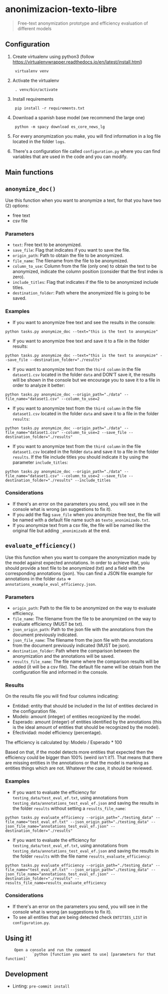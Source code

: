 # anonimizacion-texto-libre
> Free-text anonymization prototype and efficiency evaluation of different models

## Configuration

1. Create virtualenv using python3 (follow https://virtualenvwrapper.readthedocs.io/en/latest/install.html)

        virtualenv venv

2. Activate the virtualenv

        . venv/bin/activate

3. Install requirements

        pip install -r requirements.txt

4. Download a spanish base model (we recommend the large one)

        python -m spacy download es_core_news_lg

5. For every anonymization you make, you will find information in a log file located in the folder `logs`.

6. There's a configuration file called `configuration.py` where you can find variables that are used in the code and you can modify.
## Main functions

## `anonymize_doc()`
Use this function when you want to anonymize a text, for that you have two (2) options:
- free text
- csv file

### Parameters
- `text`: Free text to be anonymized.
- `save_file`: Flag that indicates if you want to save the file.
- `origin_path`: Path to obtain the file to be anonymized.
- `file_name`: The filename from the file to be anonymized.
- `column_to_use`: Column from the file (only one) to obtain the text to be anonymized, indicate the column position (consider that the first index is zero).
- `include_titles`: Flag that indicates if the file to be anonymized include titles.
- `destination_folder`: Path where the anonymized file is going to be saved.

### Examples

- If you want to anonymize free text and see the results in the console:

`python tasks.py anonymize_doc --text="this is the text to anonymize"`



- If you want to anonymize free text and save it to a file in the folder results:

`python tasks.py anonymize_doc --text="this is the text to anonymize" --save_file --destination_folder="./results"`


- If you want to anonymize text from the `third column` in the file `dataset1.csv` located in the folder `data` and DON'T save it, the results will be shown in the console but we encourage you to save it to a file in order to analyze it better:

`python tasks.py anonymize_doc --origin_path="./data" --file_name="dataset1.csv" --column_to_use=2`



- If you want to anonymize text from the `third column` in the file `dataset1.csv` located in the folder `data` and save it to a file in the folder `results`:

`python tasks.py anonymize_doc --origin_path="./data" --file_name="dataset1.csv" --column_to_use=2 --save_file --destination_folder="./results"`

- If you want to anonymize text from the `third column` in the file `dataset1.csv` located in the folder `data` and save it to a file in the folder `results`. If the file include titles you should indicate it by using the parameter `include_titles`:

`python tasks.py anonymize_doc --origin_path="./data" --file_name="dataset1.csv" --column_to_use=2 --save_file --destination_folder="./results" --include_titles`


### Considerations
- If there's an error on the parameters you send, you will see in the console what is wrong (an suggestions to fix it).
- If you add the flag `save_file` when you anonymize free text, the file will be named with a default file name such as `texto_anonimizado.txt`.
- If you anonymize text from a csv file, the file will be named like the original file but adding `_anonimizado` at the end.

## `evaluate_efficiency()`
Use this function when you want to compare the anonymization made by the model against expected annotations. In order to achieve that, yoiu should provide a text file to be anonymized (txt) and a field with the corresponding annotations (json). You can find a JSON file example for annotations in the folder `data` => `annotations_example_eval_efficiency.json`.

### Parameters
- `origin_path`: Path to the file to be anonymized on the way to evaluate efficiency.
- `file_name`: The filename from the file to be anonymized on the way to evaluate efficiency (MUST be txt).
- `json_origin_path`: Path to the json file with the annotations from the document previously indicated.
- `json_file_name`: The filename from the json file with the annotations from the document previously indicated (MUST be json).
- `destination_folder`: Path where the comparison between the anonymization and the annotations will be saved.
- `results_file_name`: The file name where the comparison results will be added (it will be a csv file). The default file name will be obtain from the configuration file and informed in the console.

### Results
On the results file you will find four columns indicating: 
- Entidad: entity that should be included in the list of entities declared in the configuration file.
- Modelo: amount (integer) of entities recognized by the model.
- Esperado: amount (integer) of entities identified by the annotations (this is the ideal amount of entities that should be recognized by the model).
- Efectividad: model efficiency (percentage).

The efficiency is calculated by:
Modelo / Esperado * 100

Based on that, if the model detects more entities that expected then the efficiency could be bigger than 100% (weird isn't it?). That means that there are missing entities in the annotations or that the model is marking as entities things which are not. Whatever the case, it should be reviewed.
### Examples

- If you want to evaluate the efficiency for `testing_data/test_eval_ef.txt`, using annotations from `testing_data/annotations_test_eval_ef.json` and saving the results in the folder `results` without setting a `results_file_name`:

`python tasks.py evaluate_efficiency --origin_path="./testing_data" --file_name="test_eval_ef.txt" --json_origin_path="./testing_data" --json_file_name="annotations_test_eval_ef.json" --destination_folder="./results"`

- If you want to evaluate the efficiency for `testing_data/test_eval_ef.txt`, using annotations from `testing_data/annotations_test_eval_ef.json` and saving the results in the folder `results` with the file name `results_evaluate_efficiency`:

`python tasks.py evaluate_efficiency --origin_path="./testing_data" --file_name="test_eval_ef.txt" --json_origin_path="./testing_data" --json_file_name="annotations_test_eval_ef.json" --destination_folder="./results" --results_file_name=results_evaluate_efficiency`

### Considerations
- If there's an error on the parameters you send, you will see in the console what is wrong (an suggestions to fix it).
- To see all entities that are being detected check `ENTITIES_LIST` in `configuration.py`.

## Using it!

        Open a console and run the command
                `python [function you want to use] [parameters for that function]`


## Development

- Linting: `pre-commit install`
